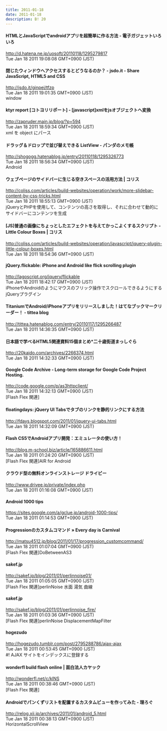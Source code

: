 ```yaml
---
title: 2011-01-18
date: 2011-01-18
description: B! 20
---
```


#### HTMLとJavaScriptでandroidアプリを超簡単に作る方法 - 電子ガジェットいろいろ
http://d.hatena.ne.jp/uosoft/20110118/1295279817<br>
Tue Jan 18 2011 19:08:08 GMT+0900 (JST)<br>


#### 閉じたウィンドウへアクセスするとどうなるのか？ - jsdo.it - Share JavaScript, HTML5 and CSS
http://jsdo.it/ginpei/tfzp<br>
Tue Jan 18 2011 19:01:35 GMT+0900 (JST)<br>
window


#### ktyr report [コトヨリリポート]  -   [javascript]xmlをjsオブジェクトへ変換
http://zapruder.main.jp/blog/?p=594<br>
Tue Jan 18 2011 18:59:34 GMT+0900 (JST)<br>
xml を object にパース


####  ドラッグ＆ドロップで並び替えできる ListView - パンダのメモ帳
http://shogogg.hatenablog.jp/entry/20110118/1295326773<br>
Tue Jan 18 2011 18:56:34 GMT+0900 (JST)<br>
Android


####   ウェブページのサイドバーに生じる空きスペースの活用方法 | コリス
http://coliss.com/articles/build-websites/operation/work/more-slidebar-content-by-css-tricks.html<br>
Tue Jan 18 2011 18:55:13 GMT+0900 (JST)<br>
jQueryとPHPを使用して、コンテンツの高さを取得し、それに合わせて動的にサイドバーにコンテンツを生成


####   [JS]普通の画像にちょっとしたエフェクトを与えてかっこよくするスクリプト -Little Colour Boxes | コリス
http://coliss.com/articles/build-websites/operation/javascript/jquery-plugin-little-colour-boxes.html<br>
Tue Jan 18 2011 18:54:36 GMT+0900 (JST)<br>


#### jQuery.flickable: iPhone and Android like flick scrolling plugin
http://lagoscript.org/jquery/flickable<br>
Tue Jan 18 2011 18:42:17 GMT+0900 (JST)<br>
iPhoneやAndroidのようにマウスのフリック操作でスクロールできるようにするjQueryプラグイン


####  TitaniumでAndroid/iPhoneアプリをリリースしました！はてなブックマークリーダー！ - tittea blog
http://tittea.hatenablog.com/entry/20110117/1295266487<br>
Tue Jan 18 2011 14:36:35 GMT+0900 (JST)<br>


#### 日本語で学べるHTML5関連資料15個まとめ*二十歳街道まっしぐら
http://20kaido.com/archives/2266374.html<br>
Tue Jan 18 2011 14:32:33 GMT+0900 (JST)<br>


#### Google Code Archive - Long-term storage for Google Code Project Hosting.
http://code.google.com/p/as3httpclient/<br>
Tue Jan 18 2011 14:32:13 GMT+0900 (JST)<br>
[Flash Flex 関連]


#### floatingdays: jQuery UI Tabsでタブのリンクを静的リンクにする方法
http://fdays.blogspot.com/2011/01/jquery-ui-tabs.html<br>
Tue Jan 18 2011 14:32:09 GMT+0900 (JST)<br>


#### Flash CS5でAndroidアプリ開発：エミュレータの使い方！
http://blog.m-school.biz/article/165886611.html<br>
Tue Jan 18 2011 01:24:20 GMT+0900 (JST)<br>
[Flash Flex 関連]AIR for Android


#### クラウド型の無料オンラインストレージ ドライビー
http://www.drivee.jp/private/index.php<br>
Tue Jan 18 2011 01:16:08 GMT+0900 (JST)<br>


#### Android 1000 tips
https://sites.google.com/a/gclue.jp/android-1000-tips/<br>
Tue Jan 18 2011 01:14:53 GMT+0900 (JST)<br>


####   Progressionのカスタムコマンド » Every day is Carnival
http://matsu4512.jp/blog/2011/01/17/progression_customcommand/<br>
Tue Jan 18 2011 01:07:04 GMT+0900 (JST)<br>
[Flash Flex 関連]DoBetweenAS3


#### sakef.jp
http://sakef.jp/blog/2011/01/perlinnoise01/<br>
Tue Jan 18 2011 01:05:05 GMT+0900 (JST)<br>
[Flash Flex 関連]perlinNoise 水面 湯気 曲線


#### sakef.jp
http://sakef.jp/blog/2011/01/perlinnoise_fire/<br>
Tue Jan 18 2011 01:03:36 GMT+0900 (JST)<br>
[Flash Flex 関連]perlinNoise DisplacementMapFilter


#### hogezudo
http://hogezudo.tumblr.com/post/2795288786/ajax-ajax<br>
Tue Jan 18 2011 00:53:45 GMT+0900 (JST)<br>
#! AJAX サイトをインデックスに登録する


#### wonderfl build flash online | 面白法人カヤック
http://wonderfl.net/c/klNS<br>
Tue Jan 18 2011 00:38:46 GMT+0900 (JST)<br>
[Flash Flex 関連]


#### Androidでパンくずリストを配置するカスタムビューを作ってみた - 理ろぐ
http://relog.xii.jp/archives/2011/01/android_5.html<br>
Tue Jan 18 2011 00:38:13 GMT+0900 (JST)<br>
HorizontalScrollView


